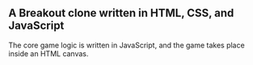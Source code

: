## A Breakout clone written in HTML, CSS, and JavaScript

The core game logic is written in JavaScript, and the game takes place inside an HTML canvas.


